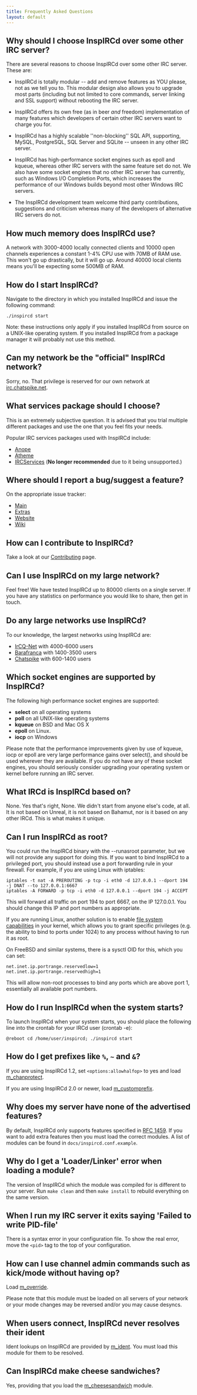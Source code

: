 ```yaml
---
title: Frequently Asked Questions
layout: default
---
```


## Why should I choose InspIRCd over some other IRC server?

There are several reasons to choose InspIRCd over some other IRC server. These are:

* InspIRCd is totally modular -- add and remove features as YOU please, not as we tell you to. This
modular design also allows you to upgrade most parts (including but not limited to core commands,
server linking and SSL support) without rebooting the IRC server.

* InspIRCd offers its own free (as in beer *and* freedom) implementation of many features which
developers of certain other IRC servers want to charge you for.

* InspIRCd has a highly scalable ''non-blocking'' SQL API, supporting, MySQL, PostgreSQL, SQL
Server and SQLite -- unseen in any other IRC server.

* InspIRCd has high-performance socket engines such as epoll and kqueue, whereas other IRC servers
with the same feature set do not. We also have some socket engines that no other IRC server has
currently, such as Windows I/O Completion Ports, which increases the performance of our Windows
builds beyond most other Windows IRC servers.

* The InspIRCd development team welcome third party contributions, suggestions and criticism whereas
many of the developers of alternative IRC servers do not.

## How much memory does InspIRCd use?

A network with 3000-4000 locally connected clients and 10000 open channels experiences a constant
1-4% CPU use with 70MB of RAM use. This won't go up drastically, but it will go up. Around 40000
local clients means you'll be expecting some 500MB of RAM.

## How do I start InspIRCd?

Navigate to the directory in which you installed InspIRCd and issue the following command:

    ./inspircd start

Note: these instructions only apply if you installed InspIRCd from source on a UNIX-like operating
system. If you installed InspIRCd from a package manager it will probably not use this method.

## Can my network be the "official" InspIRCd network?

Sorry, no. That privilege is reserved for our own network at [irc.chatspike.net](irc://irc.chatspike.net/).

## What services package should I choose?

This is an extremely subjective question. It is advised that you trial multiple different packages
and use the one that you feel fits your needs.

Popular IRC services packages used with InspIRCd include:

* [Anope](http://www.anope.org/)
* [Atheme](http://www.atheme.net/)
* [IRCServices](http://achurch.org/services/) (**No longer recommended** due to it being unsupported.)

## Where should I report a bug/suggest a feature?

On the appropriate issue tracker:

* [Main](https://github.com/inspircd/inspircd/issues)
* [Extras](https://github.com/inspircd/inspircd-extras/issues)
* [Website](https://github.com/inspircd/inspircd.github.com/issues)
* [Wiki](https://github.com/inspircd/wiki/issues)

## How can I contribute to InspIRCd?

Take a look at our [Contributing](https://github.com/inspircd/wiki/blob/master/Contributing.md)
page.

## Can I use InspIRCd on my large network?

Feel free! We have tested InspIRCd up to 80000 clients on a single server. If you have any
statistics on performance you would like to share, then get in touch.

## Do any large networks use InspIRCd?

To our knowledge, the largest networks using InspIRCd are:

* [IrCQ-Net](irc://irc.icq.com/) with 4000-6000 users
* [Barafranca](irc://irc.barafranca.com/) with 1400-3500 users
* [Chatspike](irc://irc.chatspike.net) with 600-1400 users

## Which socket engines are supported by InspIRCd?

The following high performance socket engines are supported:

* **select** on all operating systems
* **poll** on all UNIX-like operating systems
* **kqueue** on BSD and Mac OS X
* **epoll** on Linux.
* **iocp** on Windows

Please note that the performance improvements given by use of kqueue, iocp or epoll are very large
performance gains over select(), and should be used wherever they are available. If you do not have
any of these socket engines, you should seriously consider upgrading your operating system or kernel
before running an IRC server.

## What IRCd is InspIRCd based on?

None. Yes that's right, None. We didn't start from anyone else's code, at all. It is not based on
Unreal, it is not based on Bahamut, nor is it based on any other IRCd. This is what makes it unique.

## Can I run InspIRCd as root?

You could run the InspIRCd binary with the --runasroot parameter, but we will not provide any
support for doing this. If you want to bind InspIRCd to a privileged port, you should instead
use a port forwarding rule in your firewall. For example, if you are using Linux with iptables:

    iptables -t nat -A PREROUTING -p tcp -i eth0 -d 127.0.0.1 --dport 194 -j DNAT --to 127.0.0.1:6667
    iptables -A FORWARD -p tcp -i eth0 -d 127.0.0.1 --dport 194 -j ACCEPT

This will forward all traffic on port 194 to port 6667, on the IP 127.0.0.1. You should change this
IP and port numbers as appropriate.

If you are running Linux, another solution is to enable [file system capabilities](http://www.friedhoff.org/fscaps.html)
in your kernel, which allows you to grant specific privileges (e.g. the ability to bind to ports
under 1024) to any process without having to run it as root.

On FreeBSD and similar systems, there is a sysctl OID for this, which you can set:

    net.inet.ip.portrange.reservedlow=1
    net.inet.ip.portrange.reservedhigh=1

This will allow non-root processes to bind any ports which are above port 1, essentially all
available port numbers.

## How do I run InspIRCd when the system starts?

To launch InspIRCd when your system starts, you should place the following line into the crontab for
your IRCd user (crontab -e):

    @reboot cd /home/user/inspircd; ./inspircd start

## How do I get prefixes like `%`, `~` and `&`?

If you are using InspIRCd 1.2, set `<options:allowhalfop>` to yes and load [m_chanprotect](https://github.com/inspircd/wiki/blob/master/Modules/chanprotect.md).

If you are using InspIRCd 2.0 or newer, load [m_customprefix](https://github.com/inspircd/wiki/blob/master/Modules/customprefix.md).

## Why does my server have none of the advertised features?

By default, InspIRCd only supports features specified in [RFC 1459](http://tools.ietf.org/html/rfc1459).
If you want to add extra features then you must load the correct modules. A list of modules can be
found in `docs/inspircd.conf.example`.

## Why do I get a 'Loader/Linker' error when loading a module?

The version of InspIRCd which the module was compiled for is different to your server. Run
`make clean` and then `make install` to rebuild everything on the same version.

## When I run my IRC server it exits saying 'Failed to write PID-file'

There is a syntax error in your configuration file. To show the real error, move the `<pid>` tag to
the top of your configuration.

## How can I use channel admin commands such as kick/mode without having op?

Load [m_override](https://github.com/inspircd/wiki/blob/master/Modules/override.md).

Please note that this module must be loaded on all servers of your network or your mode changes may
be reversed and/or you may cause desyncs.

## When users connect, InspIRCd never resolves their ident

Ident lookups on InspIRCd are provided by [m_ident](https://github.com/inspircd/wiki/blob/master/Modules/ident.md).
You must load this module for them to be resolved.

## Can InspIRCd make cheese sandwiches?

Yes, providing that you load the [m_cheesesandwich](https://github.com/inspircd/wiki/blob/master/Modules/cheesesandwich.md)
module.
